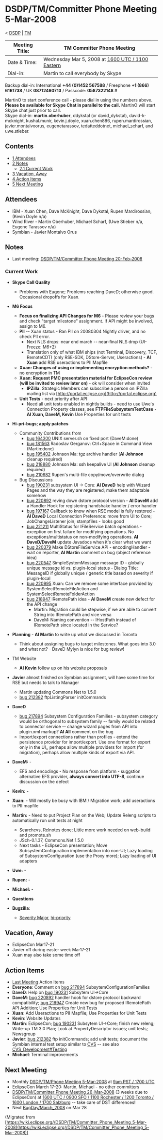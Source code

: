 

DSDP/TM/Committer Phone Meeting 5-Mar-2008
==========================================

< [DSDP](https://wiki.eclipse.org/DSDP "DSDP")‎ | [TM](./TM "DSDP/TM")

| Meeting Title: | **TM Committer Phone Meeting** |
| --- | --- |
| Date & Time: | Wednesday Mar 5, 2008 at [1600 UTC / 1100 Eastern](http://www.timeanddate.com/worldclock/meetingdetails.html?year=2008&month=3&day=5&hour=16&min=00&sec=0&p1=224&p2=159&p3=250&p4=136&p5=223&iv=1800) |
| Dial-in: | Martin to call everybody by Skype |

Backup dial-in: International **+44 (0)1452 567588** / Freephone **+1 (866) 6161738** / UK **08712460713** / Passcode: **0587322148 #**

MartinO to start conference call - please dial in using the numbers above.  
**Please be available for Skype Chat in parallel to the call.** MartinO will start Skype chat just prior to call.  
Skype dial-in: **martin.oberhuber**, ddykstal (or david\_dykstal), david-k-mcknight, kushal.munir, kevin.j.doyle, xuan.chen886, rupen.mardirossian, javier.montalvoorus, eugenetarassov, tedatteddotnet, michael\_scharf, and uwe.stieber.  

Contents
--------

*   [1 Attendees](#Attendees)
*   [2 Notes](#Notes)
    *   [2.1 Current Work](#Current-Work)
*   [3 Vacation, Away](#Vacation.2C-Away)
*   [4 Action Items](#Action-Items)
*   [5 Next Meeting](#Next-Meeting)

Attendees
---------

*   IBM - Xuan Chen, Dave McKnight, Dave Dykstal, Rupen Mardirossian, (Kevin Doyle n/a)
*   Wind River - Martin Oberhuber, Michael Scharf, (Uwe Stieber n/a, Eugene Tarassov n/a)
*   Symbian - Javier Montalvo Orus

Notes
-----

*   Last meeting: [DSDP/TM/Committer Phone Meeting 20-Feb-2008](./Committer_Phone_Meeting_20-Feb-2008 "DSDP/TM/Committer Phone Meeting 20-Feb-2008")

### Current Work

*   **Skype Call Quality**
    *   Problems with Eugene; Problems reaching DaveD; otherwise good. Occasional dropoffs for Xuan.
*   **M6 Focus**
    *   **Focus on finalizing API Changes for M6** \- Please review your bugs and check "target milestone" assignment. If API might be involved, assign to M6.
    *   **PII** \-\- Xuan status - Ran PII on 20080304 Nightly driver, and no check PII error.
        *   Next NLS drops: near end march -- near-final NLS drop (UI-Freeze: M6+2)
        *   Translation only of what IBM ships (not Terminal, Discovery, TCF, RemoteCDT) (only RSE-SDK, DStore-Server, Useractions) - **AI Xuan** add RSE useractions to PII Mapfile
    *   **Xuan: Changes of using or implementing encryption methods?** \- no encryption in TM
    *   **Xuan: Request PMC presentation material for EclipseCon review (will be invited to review later on)** \- ok will consider when invited
        *   **IPZilla**: Strategic Members can subscribe a person on IPZilla mailing list via [http://portal.eclipse.org](http://portal.eclipse.org)
    *   **Unit Tests** \- next priority after API
        *   Need all unit tests enabled in nightly builds - need to use Uwe's Connection Property classes, see **FTPFileSubsystemTestCase** \- **AI Xuan, DaveM, Kevin** Use Properties for unit tests
*   **Hi-pri-bugs; apply patches**
    *   Community Contributions from
        *   [bug 164300](https://bugs.eclipse.org/bugs/show_bug.cgi?id=164300) UNIX server.sh on fixed port (DaveM:done)
        *   [bug 181563](https://bugs.eclipse.org/bugs/show_bug.cgi?id=181563) Radoslav Gerganov: Ctrl+Space in Command View (Martin:done)
        *   [bug 195402](https://bugs.eclipse.org/bugs/show_bug.cgi?id=195402) Johnson Ma: tgz archive handler (**AI Johnson** cleanup required)
        *   [bug 218880](https://bugs.eclipse.org/bugs/show_bug.cgi?id=218880) Johnson Ma: ssh keepalive UI (**AI Johnson** cleanup required)
        *   [bug 210682](https://bugs.eclipse.org/bugs/show_bug.cgi?id=210682) Rupen's multi-file copy/move/overwrite dialog
    *   Bug Discussions
        *   [bug 190231](https://bugs.eclipse.org/bugs/show_bug.cgi?id=190231) subsystem UI -> Core: **AI DaveD** help with Wizard Pages and the way they are registered; make them adaptable somehow
        *   [bug 220892](https://bugs.eclipse.org/bugs/show_bug.cgi?id=220892) reving down dstore protocol version - **AI DaveM** add a Handler Hook for registering handshake handler / error handler
        *   [bug 197167](https://bugs.eclipse.org/bugs/show_bug.cgi?id=197167) Callback to know when RSE model is fully restored - **AI DaveD** Local Connection Preference: move from UI to Core; JobChangeListener join; stampfiles - looks good
        *   [bug 221211](https://bugs.eclipse.org/bugs/show_bug.cgi?id=221211) MultiStatus for IFileService batch operations - exception on first failure for modifying operations. No exceptions/multistatus on non-modifying operations. **AI DaveD/DaveM** update Javadocs when it's clear what we want
        *   [bug 220379](https://bugs.eclipse.org/bugs/show_bug.cgi?id=220379) Make DStoreFileService API - encodingHandler - wait on reporter, **AI Martin** comment on bug (object reference idea)
        *   [bug 220547](https://bugs.eclipse.org/bugs/show_bug.cgi?id=220547) SimpleSystemMessage message ID - globally unique message id vs. plugin-local status - Dialog Title: MessageID if globally unique / generic title based on severity if plugin-local
        *   [bug 220995](https://bugs.eclipse.org/bugs/show_bug.cgi?id=220995) Xuan: Can we remove some interface provided by SystemSelectRemoteFileAction and SystemSelectRemoteFolderAction
        *   [bug 218947](https://bugs.eclipse.org/bugs/show_bug.cgi?id=218947) IRemotePath idea - **AI DaveM** create new defect for the API change
            *   Martin: Migration could be stepwise, if we are able to convert String into IRemotePath and vice versa
            *   DaveM: Naming convention -- IHostPath instead of IRemotePath since located in the Service?

*   **Planning** \- **AI Martin** to write up what we discussed in Toronto
    *   Think about assigning bugs to target milestones. What goes into 3.0 and what not? - DaveD Mylyn is nice for bug review!
*   TM Website
    *   **AI Kevin** follow up on his website proposals
*   **Javier** almost finished on Symbian assignment, will have some time for RSE but needs to talk to Manager
    *   Martin updating Commons Net to 1.5.0
    *   [bug 212382](https://bugs.eclipse.org/bugs/show_bug.cgi?id=212382) ftpListingParser initCommands
*   **DaveD**
    *   [bug 217894](https://bugs.eclipse.org/bugs/show_bug.cgi?id=217894) Subsystem Configuration Families - subsystem category would be orthogonal to subsystem family -- family would be related to connector service -- change wizard pages from API into plugin.xml markup? **AI All** comment on the bug
    *   Import/export connections rather than profiles - extend the persistence provider for import/export. Use one format for export only in the UI,, perhaps allow multiple providers for import (for migration), perhaps allow multiple kinds of export via API.
*   **DaveM:** -
    *   EFS and encodings - No response from platform - suggstion alternative EFS provider, **always convert into UTF-8**, continue discussion on the defect
*   **Kevin:** -
*   **Xuan:** \- Will mostly be busy with IBM / Migration work; add useractions to PII mapfile
*   **Martin:** \- Need to put Project Plan on the Web; Update Releng scripts to automatically run unit tests at night
    *   Searchcvs, Relnotes done; Little more work needed on web-build and promote.sh
    *   JSch-0.1.37, Commons.Net 1.5.0
    *   Next tasks - EclipseCon presentation; Move SubsystemConfiguration implementation into non-UI; Lazy loading of SubsystemConfiguration (use the Proxy more); Lazy loading of UI adapters
*   **Uwe:** -
*   **Rupen:** -
*   **Michael:** -
*   **Questions**

*   **Bugzilla**:
    *   [Severity Major](https://bugs.eclipse.org/bugs/buglist.cgi?query_format=advanced&classification=DSDP&product=Target+Management&bug_status=UNCONFIRMED&bug_status=NEW&bug_status=ASSIGNED&bug_status=REOPENED&bug_severity=blocker&bug_severity=critical&bug_severity=major&cmdtype=doit), [hi-priority](https://bugs.eclipse.org/bugs/buglist.cgi?query_format=advanced&classification=DSDP&product=Target+Management&bug_status=UNCONFIRMED&bug_status=NEW&bug_status=ASSIGNED&bug_status=REOPENED&cmdtype=doit&field0-0-0=priority&type0-0-0=regexp&value0-0-0=P%5B12%5D&field0-0-1=bug_severity&type0-0-1=regexp&value0-0-1=blocker%7Ccritical%7Cmajor)

Vacation, Away
--------------

*   EclipseCon Mar17-21
*   Javier off during easter week Mar17-21
*   Xuan may also take some time off

Action Items
------------

*   [Last Meeting](./Committer_Phone_Meeting_20-Feb-2008#Action_Items "DSDP/TM/Committer Phone Meeting 20-Feb-2008") Action Items
*   **Everyone**: Comment on [bug 217894](https://bugs.eclipse.org/bugs/show_bug.cgi?id=217894) SubsytemConfigurationFamilies
*   **DaveD**: Help on [bug 190231](https://bugs.eclipse.org/bugs/show_bug.cgi?id=190231) Subsytem UI->Core
*   **DaveM**: [bug 220892](https://bugs.eclipse.org/bugs/show_bug.cgi?id=220892) handler hook for dstore protocol backward compatibility; [bug 218947](https://bugs.eclipse.org/bugs/show_bug.cgi?id=218947) Create new bug for proposed IRemotePath API Addition; Use Properties for Unit Tests
*   **Xuan**: Add Useractions to PII Mapfile; Use Properties for Unit Tests
*   **Kevin**: Website Updates
*   **Martin**: EclipseCon; [bug 190231](https://bugs.eclipse.org/bugs/show_bug.cgi?id=190231) Subsytem UI->Core; finish new releng; Write-up TM 3.0 Plan; Look at PropertyDescriptor issues; unit tests; Newsgroup
*   **Javier**: [bug 212382](https://bugs.eclipse.org/bugs/show_bug.cgi?id=212382) ftp initCommands; add unit tests; document the Symbian internal test setup similar to [CVS](https://bugs.eclipse.org/bugs/show_bug.cgi?id=204138#c20) \-\- see also [CVS_Development#Testing](https://wiki.eclipse.org/CVS_Development#Testing "CVS Development")
*   **Michael**: Terminal improvements

Next Meeting
------------

*   Monthly [DSDP/TM/Phone Meeting 5-Mar-2008](./Phone_Meeting_5-Mar-2008 "DSDP/TM/Phone Meeting 5-Mar-2008") at [9am PST / 1700 UTC](http://www.timeanddate.com/worldclock/fixedtime.html?month=3&day=5&year=2008&hour=16&min=00&sec=0&p1=0)
*   EclipseCon March 17-20: Martin, Michael - no other committers
*   [DSDP/TM/Committer Phone Meeting 26-Mar-2008](./Committer_Phone_Meeting_26-Mar-2008 "DSDP/TM/Committer Phone Meeting 26-Mar-2008") (3 weeks due to EclipseCon) at [1600 UTC / 0900 SFO / 1100 Rochester / 1200 Toronto / 1600 London / 1700 Salzburg](http://www.timeanddate.com/worldclock/meetingdetails.html?year=2008&month=3&day=26&hour=16&min=00&sec=0&p1=224&p2=159&p3=250&p4=136&p5=223&iv=1800) \-\- take care of DST differences!
*   Next [BugDay/March_2008](https://wiki.eclipse.org/BugDay/March_2008 "BugDay/March 2008") on Mar 28


(Migrated from [https://wiki.eclipse.org//DSDP/TM/Committer_Phone_Meeting_5-Mar-2008](https://wiki.eclipse.org//DSDP/TM/Committer_Phone_Meeting_5-Mar-2008))